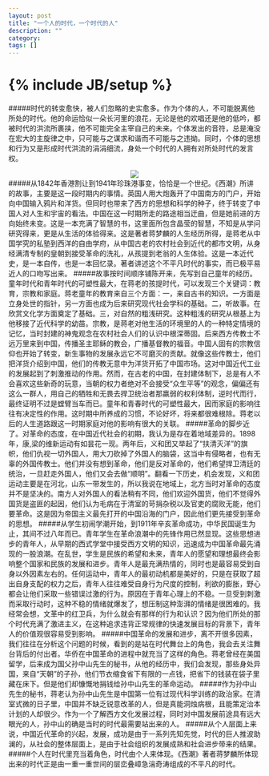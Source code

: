 ```yaml
---
layout: post
title: "一个人的时代，一个时代的人"
description: ""
category: 
tags: []
---
```

{% include JB/setup %}
==========================================
#####时代的转变愈快，被人们忽略的史实愈多。作为个体的人，不可能脱离他所处的时代。他的命运恰似一朵长河里的浪花，无论是他的欢唱还是他的低吟，都被时代的洪流所裹挟，他不可能完全主宰自己的未来。个体发出的音符，总是淹没在宏大的主旋律之中，只可能与之谋求和谐而不可能与之违拗。同时，个体的思想和行为又是形成时代洪流的涓涓细流，身处一个时代的人拥有对所处时代的发言权。  
<div align="center">
	<img src="http://img3.douban.com/lpic/s3050915.jpg">
</div> 
<!--break--> 
#####从1842年香港割让到1941年珍珠港事变，恰恰是一个世纪。《西潮》所讲的故事，主要是这一段时期内的事情。英国人用大炮轰开了中国南方的门户，开始向中国输入鸦片和洋货。但同时也带来了西方的思想和科学的种子，终于转变了中国人对人生和宇宙的看法。中国在这一时期所走的路途相当迂曲，但是她前进的方向始终未变。这是一本充满了智慧的书，这里面所包含晶莹的智慧，不知是从学问研究得来，更是从生活的体验得来。这是著者蒋梦麟的人生经历所得，是蒋老从中国学究的私塾到西洋的自由学府，从中国古老的农村社会到近代的都市文明，从身经满清专制的皇朝到接受革命的洗礼，从孩提到老翁的人生体验。这是一本近代史，是一本自传，也是一本回忆录。著者讲述这个不平凡时代的事实，而已极平易近人的口吻写出来。  
#####故事按时间顺序铺陈开来，先写到自己童年的经历。童年时代和青年时代的可塑性最大，在蒋老的孩提时代，可以发现三个关键词：教育，宗教和家庭。蒋老童年的教育来自三个方面：一，来自古书的知识。一方面是立身处世的指针，另一方面也成为后来研究现代社会学科的基础。二，听故事。在欣赏文化学方面奠定了基础。三，对自然的粗浅研究。这种粗浅的研究从根基上为他移接了近代科学的幼苗。宗教，是蒋老对他生活的环境里的人的一种特定情境的记忆，当时封建的神鬼观念在农村社会人们的认识中根深蒂固。后来西方传教士不远万里来到中国，传播圣主耶稣的教会，广播基督教的福音。中国人固有的宗教信仰也开始了转变，新生事物的发展永远它不可磨灭的贡献。就像这些传教士，他们把洋货介绍到中国，他们的传教无意中为洋货开拓了中国市场。这对中国近代工业的发展起到了刺激推动的作用。然而，在古老的中国，在封建体制下，总是有人不会喜欢这些新奇的玩意，当朝的权力者绝对不会接受“众生平等”的观念，偏偏还有这么一群人，用自己的牺牲和无畏去捍卫统治者那羸弱的权利体制，逆时代而行，最终证明不过是螳臂当车而已。童年和青春时代的可塑性最大，因而家庭的影响往往有决定性的作用。这时期中所养成的习惯，不论好坏，将来都很难根除。蒋老以后的人生道路跟这一时期家庭对他的影响有很大的关联。  
#####革命的脚步近了。对革命的态度，在中国近代社会的初期，我认为是存在着地域差异的。1898年，康,梁的维新运动有如昙花一现。两年后，义和团又举起了“扶清灭洋”的旗帜，他们仇视一切外国人，用大刀砍掉了外国人的脑袋，这当中有侵略者，也有无辜的外国传教士。他们并没有想到革命，他们是反对革命的，他们希望捍卫清廷的统治，一旦赶走外国人，他们又会去做“顺明”。翻看一下历史，机会发现，义和团运动主要是在河北，山东一带发生的，所以我说在地域上，北方当时对革命的态度并不是坚决的。南方人对外国人的看法稍有不同，他们欢迎外国货，他们不觉得外国货是盗匪的起因，他们认为毛病在于清室的苛捐杂税以及官吏的腐败无能，他们要革命。这是因为帝国主义最先打开的中国沿海的门户，因此他们更先接受到革命的思想。  
#####从学生初闹学潮开始，到1911年辛亥革命成功，中华民国诞生为止，其间不过八年而已。青年学生在革命浪潮中的先锋作用已然显现。这些思想进步的青年人，从早期的西式学堂中接受西方文明的知识，迅速成为中国革命最先涌现的一股浪潮。在乱世，学生是民族的希望和未来，青年人的愿望和理想最终会影响整个国家和民族的发展和进步。青年人是最充满热情的，同时也是最容易受到自身以外因素左右的。任何运动中，青年人的最初动机都是美好的，只是在获取了超出自身支配的权力之后，青年人往往难受自身行为尺度的控制，利欲的膨胀，野心都会让他们采取一些错误过激的行为。原因在于青年心理上的不稳。一旦受到刺激而采取行动时，这种不稳的情绪就爆发了，想压制这种澎湃的情绪是很困难的。我经常会想，文革中的红卫兵，为什么就会有那样的行为和认识？因为他们所处的那个时代充满了激进主义，在这种追求违背正常规律的快速发展目标的背景下，青年人的价值观很容易受到影响。  
#####中国革命的发展和进步，离不开很多因素，我们往往在分析这个问题的时候，看到的是站在时代舞台上的角色，我会去关注舞台背后的付出者。华侨在中国革命的进程中就充当了这样的角色。蒋老曾经在美国留学，后来成为国父孙中山先生的秘书，从他的经历中，我们会发现，那些身处异国，来自“天朝”的子孙，他们节衣缩食省下有限的一点钱，把省下的钱装在袋子里藏在床下。但是他们却慷慨地捐钱给孙中山先生的革命运动。  
#####作为孙中山先生的秘书，蒋老认为孙中山先生是中国第一位有过现代科学训练的政治家。在清室式微的日子里，中国并不缺乏锐意改革的人，但是真能洞烛病根，且能策定治本计划的人却很少。作为一个了解西方文化发展过程，同时对中国发展前途具有远大眼光的人，孙中山的确是当时的时代最需要站出来的人。  
#####从个人层面上来说，中国近代革命的兴起，发展，成功是由于一系列先知先觉，时代的巨人推波助澜的，从社会的整体层面上，是由于社会组织的发展成熟和社会进步带来的结果。  
#####个人在时代里充当着角色，时代由个人来体现。《西潮》著者蒋梦麟所体现出来的时代正是由一重一重世间的层峦叠嶂急湍奇涛组成的不平凡的时代。  